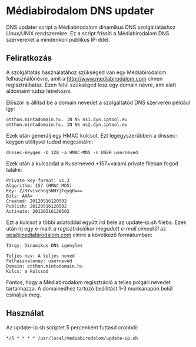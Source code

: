 Médiabirodalom DNS updater
==========================

DNS updater script a Médiabirodalom dinamikus DNS szolgáltatáshoz Linux/UNIX
rendszerekre. Ez a script frissíti a Médiabirodalom DNS szervereket a
mindenkori publikus IP-ddel.

Feliratkozás
------------

A szolgáltatás használatához szükséged van egy Médiabirodalom felhasználónévre,
amit a http://www.mediabirodalom.com címen regisztrálhatsz. Ezen felül szükséged
lesz egy domain névre, ami alatt aldomaint tudsz létrehozni.

Először is állítsd be a domain nevedet a szolgáltatód DNS szerverén például így:

    otthon.mintadomain.hu. IN NS ns1.dyn.iptool.eu
    otthon.mintadomain.hu. IN NS ns2.dyn.iptool.eu

Ezek után generálj egy HMAC kulcsot. Ezt legegyszerűbben a dnssec-keygen
utilityvel tudod megcsinálni:

    dnssec-keygen -b 128 -a HMAC-MD5 -n USER userneved

Ezek után a kulcsodat a Kuserneved.+157+valami.private fileban fogod találni:

    Private-key-format: v1.3
    Algorithm: 157 (HMAC_MD5)
    Key: Z/RYvivchog5NHYjTqygOw==
    Bits: AAA=
    Created: 20120516120502
    Publish: 20120516120502
    Activate: 20120516120502

Ezt a kulcsot a többi adatoddal együtt írd bele az update-ip.sh fileba. Ezek
után írj egy e-mailt *a regisztrációkor megadott e-mail címedről* az
ops@mediabirodalom.com címre a következő formátumban:

    Tárgy: Dinamikus DNS igenyles

    Teljes nev: A teljes neved
    Felhasznalonev: userneved
    Domain: otthon.mintadomain.hu
    Kulcs: a kulcsod

Fontos, hogy a Médiabirodalom regisztráció a teljes polgári nevedet
tartalmazza. A domainedhez tartozó beállítást 1-3 munkanapon belül csináljuk
meg.

Használat
---------

Az update-ip.sh scriptet 5 percenként futtasd cronból:

    */5 * * * * /usr/local/mediabirodalom/update-ip.sh
